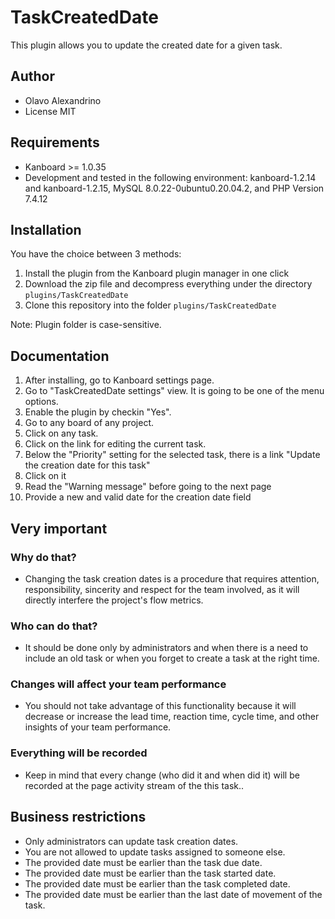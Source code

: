 TaskCreatedDate
==============================

This plugin allows you to update the created date for a given task.

Author
------

- Olavo Alexandrino
- License MIT

Requirements
------------

- Kanboard >= 1.0.35
- Development and tested in the following environment: kanboard-1.2.14 and kanboard-1.2.15, MySQL 8.0.22-0ubuntu0.20.04.2, and PHP Version 7.4.12

Installation
------------

You have the choice between 3 methods:

1. Install the plugin from the Kanboard plugin manager in one click
2. Download the zip file and decompress everything under the directory `plugins/TaskCreatedDate`
3. Clone this repository into the folder `plugins/TaskCreatedDate`

Note: Plugin folder is case-sensitive.

Documentation
-------------

1. After installing, go to Kanboard settings page.
2. Go to "TaskCreatedDate settings" view. It is going to be one of the menu options.
3. Enable the plugin by checkin "Yes".
4. Go to any board of any project.
5. Click on any task.
6. Click on the link for editing the current task.
7. Below the "Priority" setting for the selected task, there is a link "Update the creation date for this task"
8. Click on it
9. Read the "Warning message" before going to the next page
10. Provide a new and valid date for the creation date field

Very important
-------------

### Why do that?

* Changing the task creation dates is a procedure that requires attention, responsibility, sincerity and respect for the team involved, as it will directly interfere the project's flow metrics.

### Who can do that?

* It should be done only by administrators and when there is a need to include an old task or when you forget to create a task at the right time.

### Changes will affect your team performance

* You should not take advantage of this functionality because it will decrease or increase the lead time, reaction time, cycle time, and other insights of your team performance.

### Everything will be recorded

* Keep in mind that every change (who did it and when did it) will be recorded at the page activity stream of the this task..

Business restrictions
-------------

* Only administrators can update task creation dates.
* You are not allowed to update tasks assigned to someone else.
* The provided date must be earlier than the task due date.
* The provided date must be earlier than the task started date.
* The provided date must be earlier than the task completed date.
* The provided date must be earlier than the last date of movement of the task.


